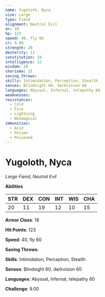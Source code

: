 ```yaml
---
name: Yugoloth, Nyca
size: Large
type: Fiend
alignment: Neutral Evil
ac: 18
hp: 123
speed: 40, fly 60
cr: 9.00
strength: 20
dexterity: 11
constitution: 19
intelligence: 12
wisdom: 10
charisma: 15
saving_throws: 
skills: Intimidation, Perception, Stealth
senses: Blindsight 60, darkvision 60
languages: Abyssal, Infernal, telepathy 60
weaknesses:
resistances:
  - Cold
  - Fire
  - Lightning
  - Nonmagical
immunities:
  - Acid
  - Poison
  - Poisoned
---
```


# Yugoloth, Nyca

*Large Fiend, Neutral Evil*

**Abilities**

| STR | DEX | CON | INT | WIS | CHA |
| --- | --- | --- | --- | --- | --- |
| 20 | 11 | 19 | 12 | 10 | 15 |

**Armor Class**: 18

**Hit Points**: 123

**Speed**: 40, fly 60

**Saving Throws**: 

**Skills**: Intimidation, Perception, Stealth

**Senses**: Blindsight 60, darkvision 60

**Languages**: Abyssal, Infernal, telepathy 60

**Challenge**: 9.00

